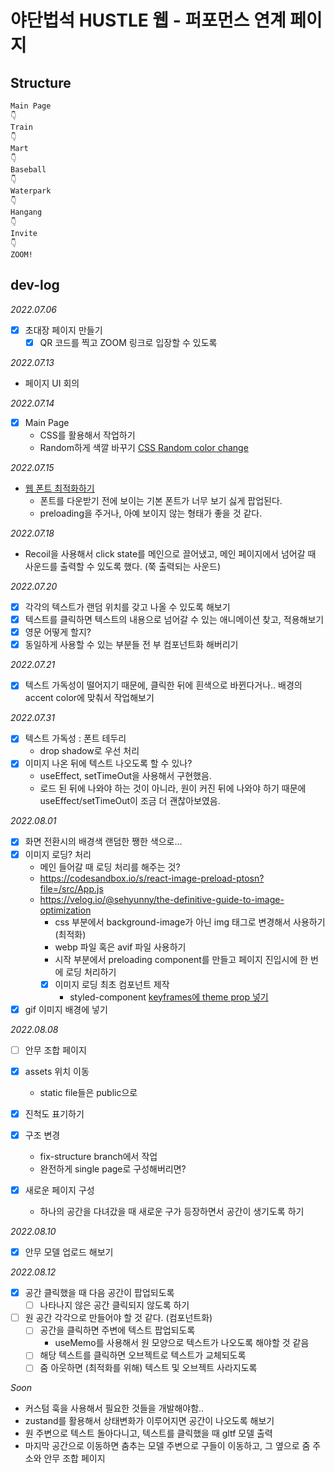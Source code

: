 # 야단법석 HUSTLE 웹 - 퍼포먼스 연계 페이지

## Structure

```
Main Page
👇
Train
👇
Mart
👇
Baseball
👇
Waterpark
👇
Hangang
👇
Invite
👇
ZOOM!
```

## dev-log

_2022.07.06_

- [x] 초대장 페이지 만들기
  - [x] QR 코드를 찍고 ZOOM 링크로 입장할 수 있도록

_2022.07.13_

- 페이지 UI 회의

_2022.07.14_

- [x] Main Page
  - CSS를 활용해서 작업하기
  - Random하게 색깔 바꾸기 [CSS Random color change](https://stackoverflow.com/questions/25507496/css-change-text-color-randomly)

_2022.07.15_

- [웹 폰트 최적화하기](https://velog.io/@vnthf/%EC%9B%B9%ED%8F%B0%ED%8A%B8-%EC%B5%9C%EC%A0%81%ED%99%94-%ED%95%98%EA%B8%B0)
  - 폰트를 다운받기 전에 보이는 기본 폰트가 너무 보기 싫게 팝업된다.
  - preloading을 주거나, 아예 보이지 않는 형태가 좋을 것 같다.

_2022.07.18_

- Recoil을 사용해서 click state를 메인으로 끌어냈고, 메인 페이지에서 넘어갈 때 사운드를 출력할 수 있도록 했다. (쭉 출력되는 사운드)

_2022.07.20_

- [x] 각각의 텍스트가 랜덤 위치를 갖고 나올 수 있도록 해보기
- [x] 텍스트를 클릭하면 텍스트의 내용으로 넘어갈 수 있는 애니메이션 찾고, 적용해보기
- [x] 영문 어떻게 할지?
- [x] 동일하게 사용할 수 있는 부분들 전 부 컴포넌트화 해버리기

_2022.07.21_

- [x] 텍스트 가독성이 떨어지기 때문에, 클릭한 뒤에 흰색으로 바뀐다거나.. 배경의 accent color에 맞춰서 작업해보기

_2022.07.31_

- [x] 텍스트 가독성 : 폰트 테두리
  - drop shadow로 우선 처리
- [x] 이미지 나온 뒤에 텍스트 나오도록 할 수 있나?
  - useEffect, setTimeOut을 사용해서 구현했음.
  - 로드 된 뒤에 나와야 하는 것이 아니라, 원이 커진 뒤에 나와야 하기 때문에 useEffect/setTimeOut이 조금 더 괜찮아보였음.

_2022.08.01_

- [x] 화면 전환시의 배경색 랜덤한 쨍한 색으로...
- [x] 이미지 로딩? 처리
  - 메인 들어갈 때 로딩 처리를 해주는 것?
  - https://codesandbox.io/s/react-image-preload-ptosn?file=/src/App.js
  - https://velog.io/@sehyunny/the-definitive-guide-to-image-optimization
    - css 부분에서 background-image가 아닌 img 태그로 변경해서 사용하기 (최적화)
    - webp 파일 혹은 avif 파일 사용하기
    - 시작 부분에서 preloading component를 만들고 페이지 진입시에 한 번에 로딩 처리하기
    - [x] 이미지 로딩 최초 컴포넌트 제작
      - styled-component [keyframes에 theme prop 넣기](https://stackoverflow.com/questions/50802681/how-to-pass-props-to-keyframes-in-styled-component-with-react)
- [x] gif 이미지 배경에 넣기

_2022.08.08_

- [ ] 안무 조합 페이지
- [x] assets 위치 이동
  - static file들은 public으로
- [x] 진척도 표기하기
- [x] 구조 변경

  - fix-structure branch에서 작업
  - 완전하게 single page로 구성해버리면?

- [x] 새로운 페이지 구성
  - 하나의 공간을 다녀갔을 때 새로운 구가 등장하면서 공간이 생기도록 하기

_2022.08.10_

- [x] 안무 모델 업로드 해보기

_2022.08.12_

- [x] 공간 클릭했을 때 다음 공간이 팝업되도록
  - [ ] 나타나지 않은 공간 클릭되지 않도록 하기
- [ ] 원 공간 각각으로 만들어야 할 것 같다. (컴포넌트화)
  - [ ] 공간을 클릭하면 주변에 텍스트 팝업되도록
    - useMemo를 사용해서 원 모양으로 텍스트가 나오도록 해야할 것 같음
  - [ ] 해당 텍스트를 클릭하면 오브젝트로 텍스트가 교체되도록
  - [ ] 줌 아웃하면 (최적화를 위해) 텍스트 및 오브젝트 사라지도록

_Soon_

- 커스텀 훅을 사용해서 필요한 것들을 개발해야함..
- zustand를 활용해서 상태변화가 이루어지면 공간이 나오도록 해보기
- 원 주변으로 텍스트 돌아다니고, 텍스트를 클릭했을 때 gltf 모델 출력
- 마지막 공간으로 이동하면 춤추는 모델 주변으로 구들이 이동하고, 그 옆으로 줌 주소와 안무 조합 페이지
